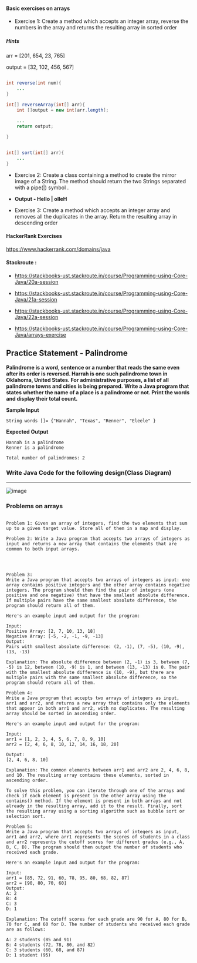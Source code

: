 #### Basic exercises on arrays

- Exercise 1: Create a method which accepts an integer array, reverse the numbers in the array and  returns the resulting array in sorted order 

##### Hints


arr = [201, 654, 23, 765]

output = [32, 102, 456, 567]

```java

int reverse(int num){
	...
}

int[] reverseArray(int[] arr){
 	int []output = new int[arr.length];
	
	...
	return output;

}


int[] sort(int[] arr){
	...
}

```

- Exercise 2: Create a class containing a method to create the mirror image of a String. The method should  return the two Strings separated with a pipe(|) symbol . 

- <b>Output - Hello | olleH</b>
- Exercise 3: Create a method which accepts an integer array and removes all the duplicates in the array.  Return the resulting array in descending order 



#### HackerRank Exercises

https://www.hackerrank.com/domains/java


#### Stackroute :

- https://stackbooks-ust.stackroute.in/course/Programming-using-Core-Java/20a-session

- https://stackbooks-ust.stackroute.in/course/Programming-using-Core-Java/21a-session

- https://stackbooks-ust.stackroute.in/course/Programming-using-Core-Java/22a-session

- https://stackbooks-ust.stackroute.in/course/Programming-using-Core-Java/arrays-exercise


## Practice Statement - Palindrome 

**Palindrome is a word, sentence or a number that reads the same even after its order is reversed. Harrah is one such palindrome town in Oklahoma, United States. For administrative purposes, a list of all palindrome towns and cities is being prepared.**
**Write a Java program that states whether the name of a place is a palindrome or not. Print the words and display their total count.**

**Sample Input**

    String words []= {"Hannah", "Texas", "Renner", "Eleele" }

**Expected Output**

    Hannah is a palindrome
    Renner is a palindrome

    Total number of palindromes: 2


### Write Java Code for the following design(Class Diagram)
----------------------------------

![image](https://online.visual-paradigm.com/repository/images/bbe479b2-ff43-49ea-93e1-6920690be2a5/class-diagram-design/atm-system-class-diagrams.png)


### Problems on arrays

```

Problem 1: Given an array of integers, find the two elements that sum up to a given target value. Store all of them in a map and display.

Problem 2: Write a Java program that accepts two arrays of integers as input and returns a new array that contains the elements that are common to both input arrays.




Problem 3:
Write a Java program that accepts two arrays of integers as input: one array contains positive integers and the other array contains negative integers. The program should then find the pair of integers (one positive and one negative) that have the smallest absolute difference. If multiple pairs have the same smallest absolute difference, the program should return all of them.

Here's an example input and output for the program:

Input:
Positive Array: [2, 7, 10, 13, 18]
Negative Array: [-5, -2, -1, -9, -13]
Output:
Pairs with smallest absolute difference: (2, -1), (7, -5), (10, -9), (13, -13)

Explanation: The absolute difference between (2, -1) is 3, between (7, -5) is 12, between (10, -9) is 1, and between (13, -13) is 0. The pair with the smallest absolute difference is (10, -9), but there are multiple pairs with the same smallest absolute difference, so the program should return all of them.

Problem 4:
Write a Java program that accepts two arrays of integers as input, arr1 and arr2, and returns a new array that contains only the elements that appear in both arr1 and arr2, with no duplicates. The resulting array should be sorted in ascending order.

Here's an example input and output for the program:

Input:
arr1 = [1, 2, 3, 4, 5, 6, 7, 8, 9, 10]
arr2 = [2, 4, 6, 8, 10, 12, 14, 16, 18, 20]

Output:
[2, 4, 6, 8, 10]

Explanation: The common elements between arr1 and arr2 are 2, 4, 6, 8, and 10. The resulting array contains these elements, sorted in ascending order.

To solve this problem, you can iterate through one of the arrays and check if each element is present in the other array using the contains() method. If the element is present in both arrays and not already in the resulting array, add it to the result. Finally, sort the resulting array using a sorting algorithm such as bubble sort or selection sort.

Problem 5:
Write a Java program that accepts two arrays of integers as input, arr1 and arr2, where arr1 represents the scores of students in a class and arr2 represents the cutoff scores for different grades (e.g., A, B, C, D). The program should then output the number of students who received each grade.

Here's an example input and output for the program:

Input:
arr1 = [85, 72, 91, 60, 78, 95, 80, 68, 82, 87]
arr2 = [90, 80, 70, 60]
Output:
A: 2
B: 4
C: 3
D: 1

Explanation: The cutoff scores for each grade are 90 for A, 80 for B, 70 for C, and 60 for D. The number of students who received each grade are as follows:

A: 2 students (85 and 91)
B: 4 students (72, 78, 80, and 82)
C: 3 students (60, 68, and 87)
D: 1 student (95)


```
